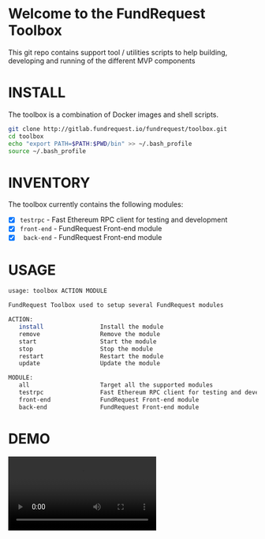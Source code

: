 # Welcome to the FundRequest Toolbox

This git repo contains support tool / utilities scripts to help building, developing and running of the different MVP components


# INSTALL


The toolbox is a combination of Docker images and shell scripts.


```bash
git clone http://gitlab.fundrequest.io/fundrequest/toolbox.git
cd toolbox
echo "export PATH=$PATH:$PWD/bin" >> ~/.bash_profile
source ~/.bash_profile
```

# INVENTORY


The toolbox currently contains the following modules:

- [x] `testrpc` - Fast Ethereum RPC client for testing and development 
- [x] `front-end` - FundRequest Front-end module
- [x] ` back-end` - FundRequest Front-end module

# USAGE

```bash
usage: toolbox ACTION MODULE

FundRequest Toolbox used to setup several FundRequest modules

ACTION:
   install                Install the module
   remove                 Remove the module
   start                  Start the module
   stop                   Stop the module
   restart                Restart the module
   update                 Update the module

MODULE:
   all                    Target all the supported modules
   testrpc                Fast Ethereum RPC client for testing and development
   front-end              FundRequest Front-end module
   back-end               FundRequest Front-end module
```

# DEMO

![Demo Video](docs/toolbox_demo.mp4)
